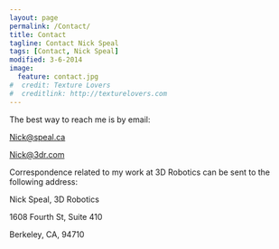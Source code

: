 ```yaml
---
layout: page
permalink: /Contact/
title: Contact
tagline: Contact Nick Speal
tags: [Contact, Nick Speal]
modified: 3-6-2014
image:
  feature: contact.jpg
#  credit: Texture Lovers
#  creditlink: http://texturelovers.com
---
```


The best way to reach me is by email:

Nick@speal.ca

Nick@3dr.com

Correspondence related to my work at 3D Robotics can be sent to the following address:

Nick Speal, 3D Robotics

1608 Fourth St, Suite 410

Berkeley, CA, 94710



